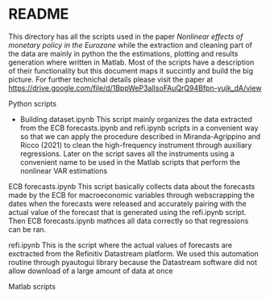 # README

This directory has all the scripts used in the paper _Nonlinear effects of monetary policy in the Eurozone_ while the extraction and cleaning part of the data are mainly in python the the estimations, plotting and results generation where written in Matlab.
Most of the scripts have a description of their functionality but this document maps it succintly and build the big picture. For further technichal details please visit the paper at https://drive.google.com/file/d/1BppWeP3alIsoFAuQrQ94Bfpn-yujk_dA/view

Python scripts
    
  -  Building dataset.ipynb
        This script mainly organizes the data extracted from the ECB forecasts.ipynb and refi.ipynb scripts in a convenient way so that we can apply the procedure described in Miranda-Agrippino and Ricco (2021) to clean the 
  high-frequency instrument through auxiliary regressions. Later on the script saves all the instruments using a convenient name to be used in the Matlab scripts that perform the nonlinear VAR estimations

  ECB forecasts.ipynb
  This script basically collects data about the forecasts made by the ECB for macroeconomic variables through webscrapping the dates when the forecasts were released and accurately pairing with the actual value of the forecast that is generated using the 
  refi.ipynb script. Then ECB forecasts.ipynb mathces all data correctly so that regressions can be ran. 

  refi.ipynb
  This is the script where the actual values of forecasts are exctracted from the Refinitiv Datastream platform. We used this automation routine through pyautogui library because the Datastream software did not allow download of a large amount of data at once 

Matlab scripts
